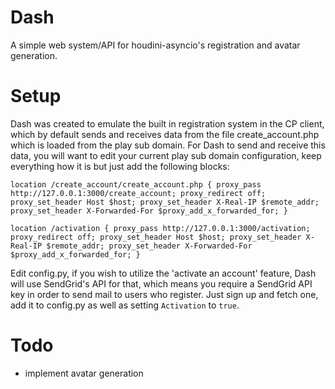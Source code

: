 # Dash

A simple web system/API for houdini-asyncio's registration and avatar generation.


# Setup

Dash was created to emulate the built in registration system in the CP client, which by default sends and receives data from the file create_account.php which is loaded from the play sub domain. For Dash to send and receive this data, you will want to edit your current play sub domain configuration, keep everything how it is but just add the following blocks:


`location /create_account/create_account.php {
            proxy_pass http://127.0.0.1:3000/create_account;
            proxy_redirect off;
            proxy_set_header Host $host;
            proxy_set_header X-Real-IP $remote_addr;
            proxy_set_header X-Forwarded-For $proxy_add_x_forwarded_for;
        }`

`location /activation {
            proxy_pass http://127.0.0.1:3000/activation;
            proxy_redirect off;
            proxy_set_header Host $host;
            proxy_set_header X-Real-IP $remote_addr;
            proxy_set_header X-Forwarded-For $proxy_add_x_forwarded_for;
        }`

Edit config.py, if you wish to utilize the 'activate an account' feature, Dash will use SendGrid's API for that, which means you require a SendGrid API key in order to send mail to users who register. Just sign up and fetch one, add it to config.py as well as setting `Activation` to `true`.

# Todo

- implement avatar generation